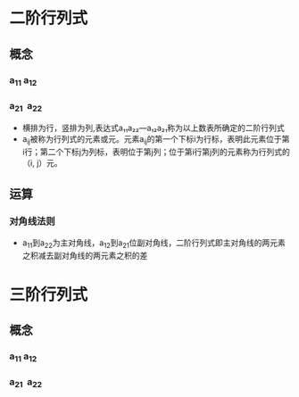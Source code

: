 # 二阶行列式

## 概念

### **a<sub>1</sub><sub>1</sub>  a<sub>1</sub><sub>2</sub>**

### **a<sub>2</sub><sub>1</sub>  a<sub>2</sub><sub>2</sub>**

* 横排为行，竖排为列,表达式a₁₁a₂₂—a₁₂a₂₁称为以上数表所确定的二阶行列式
* a<sub>i</sub><sub>j</sub>被称为行列式的元素或元。元素a<sub>i</sub><sub>j</sub>的第一个下标i为行标，表明此元素位于第i行；第二个下标j为列标，表明位于第j列；位于第i行第j列的元素称为行列式的（i, j）元。

## 运算

### 对角线法则

* a<sub>1</sub><sub>1</sub>到a<sub>2</sub><sub>2</sub>为主对角线，a<sub>1</sub><sub>2</sub>到a<sub>2</sub><sub>1</sub>位副对角线，二阶行列式即主对角线的两元素之积减去副对角线的两元素之积的差


# 三阶行列式

## 概念
### **a<sub>1</sub><sub>1</sub>  a<sub>1</sub><sub>2</sub>**
### **a<sub>2</sub><sub>1</sub>  a<sub>2</sub><sub>2</sub>**
